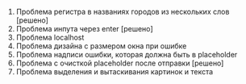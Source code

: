 
1. Проблема регистра в названиях городов из нескольких слов [решено]
2. Проблема инпута через enter [решено]
3. Проблема localhost
4. Проблема дизайна с размером окна при ошибке
5. Проблема надписи ошибки, которая должна быть в placeholder
6. Проблема с очисткой placeholder после отправки [решено]
7. Проблема выделения и вытаскивания картинок и текста